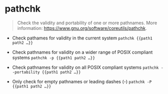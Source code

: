 # pathchk
> Check the validity and portability of one or more pathnames.
> More information: <https://www.gnu.org/software/coreutils/pathchk>.

- Check pathames for validity in the current system
`pathchk {{path1 path2 …}}`

- Check pathnames for validity on a wider range of POSIX compliant systems
`pathchk -p {{path1 path2 …}}`

- Check pathnames for validity on all POSIX compliant systems
`pathchk --portability {{path1 path2 …}}`

- Only check for empty pathnames or leading dashes (-)
`pathchk -P {{path1 path2 …}}`
